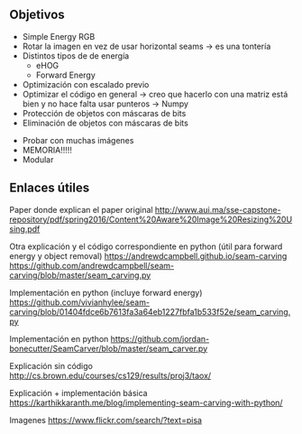 ## Objetivos

+ Simple Energy RGB
+ Rotar la imagen en vez de usar horizontal seams  -> es una tontería
+ Distintos tipos de de energía
	- eHOG
	+ Forward Energy
+ Optimización con escalado previo
+ Optimizar el código en general -> creo que hacerlo con una matriz está bien y no hace falta usar punteros
	-> Numpy
+ Protección de objetos con máscaras de bits
+ Eliminación de objetos con máscaras de bits
- Probar con muchas imágenes
- MEMORIA!!!!!
- Modular


## Enlaces útiles

Paper donde explican el paper original
http://www.aui.ma/sse-capstone-repository/pdf/spring2016/Content%20Aware%20Image%20Resizing%20Using.pdf

Otra explicación y el código correspondiente en python
(útil para forward energy y object removal)
https://andrewdcampbell.github.io/seam-carving
https://github.com/andrewdcampbell/seam-carving/blob/master/seam_carving.py

Implementación en python (incluye forward energy)
https://github.com/vivianhylee/seam-carving/blob/01404fdce6b7613fa3a64eb1227fbfa1b533f52e/seam_carving.py

Implementación en python
https://github.com/jordan-bonecutter/SeamCarver/blob/master/seam_carver.py

Explicación sin código
http://cs.brown.edu/courses/cs129/results/proj3/taox/

Explicación + implementación básica
https://karthikkaranth.me/blog/implementing-seam-carving-with-python/

Imagenes
https://www.flickr.com/search/?text=pisa
